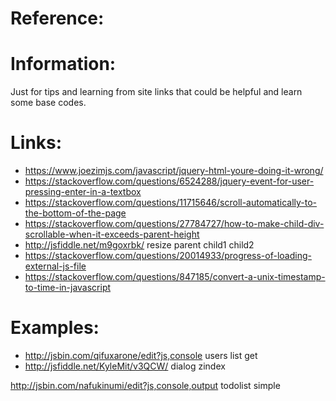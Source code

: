 # Reference:

# Information:
 Just for tips and learning from site links that could be helpful and learn some base codes.

# Links:
 * https://www.joezimjs.com/javascript/jquery-html-youre-doing-it-wrong/
 * https://stackoverflow.com/questions/6524288/jquery-event-for-user-pressing-enter-in-a-textbox
 * https://stackoverflow.com/questions/11715646/scroll-automatically-to-the-bottom-of-the-page
 * https://stackoverflow.com/questions/27784727/how-to-make-child-div-scrollable-when-it-exceeds-parent-height
 * http://jsfiddle.net/m9goxrbk/ resize parent child1 child2
 * https://stackoverflow.com/questions/20014933/progress-of-loading-external-js-file
 * https://stackoverflow.com/questions/847185/convert-a-unix-timestamp-to-time-in-javascript


 


# Examples:
 * http://jsbin.com/qifuxarone/edit?js,console users list get
 * http://jsfiddle.net/KyleMit/v3QCW/ dialog zindex



 http://jsbin.com/nafukinumi/edit?js,console,output todolist simple


 